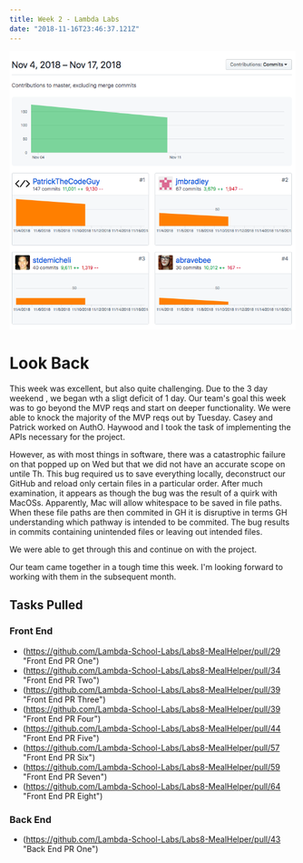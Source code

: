 ```yaml
---
title: Week 2 - Lambda Labs
date: "2018-11-16T23:46:37.121Z"
---
```

![Commits](../../assets/Commits.png)

# Look Back

This week was excellent, but also quite challenging. Due to the 3 day weekend , we began wth a sligt deficit of 1 day. Our team's goal this week was to go beyond the MVP reqs and start on deeper functionality. We were able to knock the majority of the MVP reqs out by Tuesday. Casey and Patrick worked on AuthO. Haywood and I took the task of implementing the APIs necessary for the project. 

However, as with most things in software, there was a catastrophic failure on that popped up on Wed but that we did not have an accurate scope on untile Th. This bug required us to save everything locally, deconstruct our GitHub and reload only certain files in a particular order. After much examination, it appears as though the bug was the result of a quirk with MacOSs. Apparently, Mac will allow whitespace to be saved in file paths. When these file paths are then commited in GH it is disruptive in terms GH understanding which pathway is intended to be commited. The bug results in commits containing unintended files or leaving out intended files.

We were able to get through this and continue on with the project.

Our team came together in a tough time this week. I'm looking forward to working with them in the subsequent month.


## Tasks Pulled
### Front End
 - (https://github.com/Lambda-School-Labs/Labs8-MealHelper/pull/29 "Front End PR One")
 - (https://github.com/Lambda-School-Labs/Labs8-MealHelper/pull/34 "Front End PR Two")
 - (https://github.com/Lambda-School-Labs/Labs8-MealHelper/pull/39 "Front End PR Three")
 - (https://github.com/Lambda-School-Labs/Labs8-MealHelper/pull/39 "Front End PR Four")
 - (https://github.com/Lambda-School-Labs/Labs8-MealHelper/pull/44 "Front End PR Five")
 - (https://github.com/Lambda-School-Labs/Labs8-MealHelper/pull/57 "Front End PR Six")
 - (https://github.com/Lambda-School-Labs/Labs8-MealHelper/pull/59 "Front End PR Seven")
 - (https://github.com/Lambda-School-Labs/Labs8-MealHelper/pull/64 "Front End PR Eight")


### Back End

- (https://github.com/Lambda-School-Labs/Labs8-MealHelper/pull/43 "Back End PR One")
